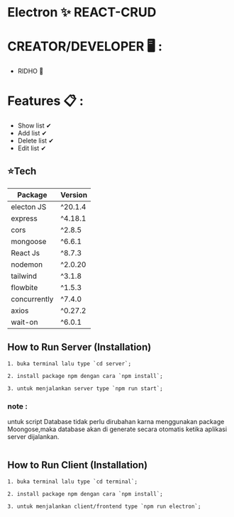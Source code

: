 
# Electron ✨ REACT-CRUD

# CREATOR/DEVELOPER 🖥 : 
- RIDHO 🧑

# Features 📋 :
- Show list ✔
- Add list ✔
- Delete list ✔
- Edit list ✔


## ⭐Tech

| Package       | Version       | 
| ------------- | ------------- |
| electon JS    | ^20.1.4       |
| express       | ^4.18.1       |
| cors          | ^2.8.5        |
| mongoose      | ^6.6.1        |
| React Js      | ^8.7.3        |
| nodemon       | ^2.0.20       |
| tailwind      | ^3.1.8        |
| flowbite      | ^1.5.3        |
| concurrently  | ^7.4.0        |
| axios         | ^0.27.2       |
| wait-on       | ^6.0.1        |

## How to Run Server (Installation)

```
1. buka terminal lalu type `cd server`;
```
```
2. install package npm dengan cara `npm install`;
```
```
3. untuk menjalankan server type `npm run start`;
```
### note : 
untuk script Database tidak perlu dirubahan karna menggunakan package Moongose,maka database akan di generate secara otomatis 
ketika aplikasi server dijalankan.
```

```
## How to Run Client (Installation)

```
1. buka terminal lalu type `cd terminal`;
```
```
2. install package npm dengan cara `npm install`;
```
```
3. untuk menjalankan client/frontend type `npm run electron`;
```


